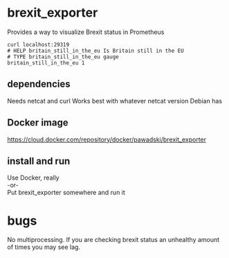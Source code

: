 # brexit_exporter
Provides a way to visualize Brexit status in Prometheus

```
curl localhost:29319
# HELP britain_still_in_the_eu Is Britain still in the EU
# TYPE britain_still_in_the_eu gauge
britain_still_in_the_eu 1
```

## dependencies

Needs netcat and curl
Works best with whatever netcat version Debian has

## Docker image

https://cloud.docker.com/repository/docker/pawadski/brexit_exporter

## install and run

Use Docker, really   
-or-   
Put brexit_exporter somewhere and run it   

# bugs

No multiprocessing. If you are checking brexit status an unhealthy amount of times you may see lag.
